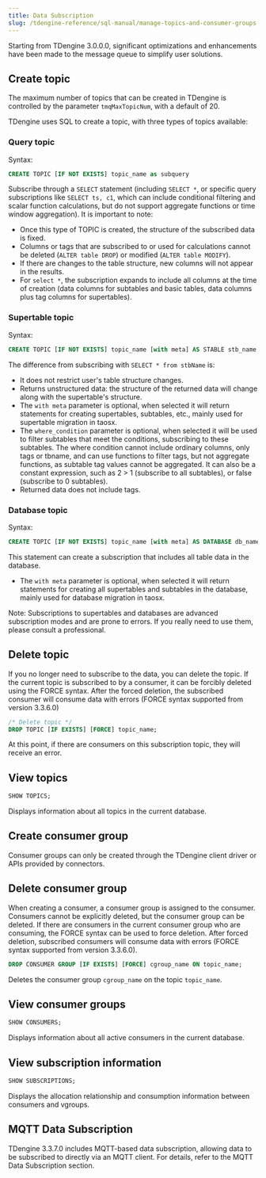 ```yaml
---
title: Data Subscription
slug: /tdengine-reference/sql-manual/manage-topics-and-consumer-groups
---
```


Starting from TDengine 3.0.0.0, significant optimizations and enhancements have been made to the message queue to simplify user solutions.

## Create topic

The maximum number of topics that can be created in TDengine is controlled by the parameter `tmqMaxTopicNum`, with a default of 20.

TDengine uses SQL to create a topic, with three types of topics available:

### Query topic

Syntax:

```sql
CREATE TOPIC [IF NOT EXISTS] topic_name as subquery
```

Subscribe through a `SELECT` statement (including `SELECT *`, or specific query subscriptions like `SELECT ts, c1`, which can include conditional filtering and scalar function calculations, but do not support aggregate functions or time window aggregation). It is important to note:

- Once this type of TOPIC is created, the structure of the subscribed data is fixed.
- Columns or tags that are subscribed to or used for calculations cannot be deleted (`ALTER table DROP`) or modified (`ALTER table MODIFY`).
- If there are changes to the table structure, new columns will not appear in the results.
- For `select *`, the subscription expands to include all columns at the time of creation (data columns for subtables and basic tables, data columns plus tag columns for supertables).

### Supertable topic

Syntax:

```sql
CREATE TOPIC [IF NOT EXISTS] topic_name [with meta] AS STABLE stb_name [where_condition]
```

The difference from subscribing with `SELECT * from stbName` is:

- It does not restrict user's table structure changes.
- Returns unstructured data: the structure of the returned data will change along with the supertable's structure.
- The `with meta` parameter is optional, when selected it will return statements for creating supertables, subtables, etc., mainly used for supertable migration in taosx.
- The `where_condition` parameter is optional, when selected it will be used to filter subtables that meet the conditions, subscribing to these subtables. The where condition cannot include ordinary columns, only tags or tbname, and can use functions to filter tags, but not aggregate functions, as subtable tag values cannot be aggregated. It can also be a constant expression, such as 2 > 1 (subscribe to all subtables), or false (subscribe to 0 subtables).
- Returned data does not include tags.

### Database topic

Syntax:

```sql
CREATE TOPIC [IF NOT EXISTS] topic_name [with meta] AS DATABASE db_name;
```

This statement can create a subscription that includes all table data in the database.

- The `with meta` parameter is optional, when selected it will return statements for creating all supertables and subtables in the database, mainly used for database migration in taosx.

Note: Subscriptions to supertables and databases are advanced subscription modes and are prone to errors. If you really need to use them, please consult a professional.

## Delete topic

If you no longer need to subscribe to the data, you can delete the topic. If the current topic is subscribed to by a consumer, it can be forcibly deleted using the FORCE syntax. After the forced deletion, the subscribed consumer will consume data with errors (FORCE syntax supported from version 3.3.6.0)

```sql
/* Delete topic */
DROP TOPIC [IF EXISTS] [FORCE] topic_name;
```

At this point, if there are consumers on this subscription topic, they will receive an error.

## View topics

```sql
SHOW TOPICS;
```

Displays information about all topics in the current database.

## Create consumer group

Consumer groups can only be created through the TDengine client driver or APIs provided by connectors.

## Delete consumer group

When creating a consumer, a consumer group is assigned to the consumer. Consumers cannot be explicitly deleted, but the consumer group can be deleted. If there are consumers in the current consumer group who are consuming, the FORCE syntax can be used to force deletion. After forced deletion, subscribed consumers will consume data with errors (FORCE syntax supported from version 3.3.6.0).

```sql
DROP CONSUMER GROUP [IF EXISTS] [FORCE] cgroup_name ON topic_name;
```

Deletes the consumer group `cgroup_name` on the topic `topic_name`.

## View consumer groups

```sql
SHOW CONSUMERS;
```

Displays information about all active consumers in the current database.

## View subscription information

```sql
SHOW SUBSCRIPTIONS;
```

Displays the allocation relationship and consumption information between consumers and vgroups.

## MQTT Data Subscription

TDengine 3.3.7.0 includes MQTT-based data subscription, allowing data to be subscribed to directly via an MQTT client. For details, refer to the MQTT Data Subscription section.

